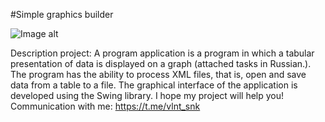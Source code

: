 #Simple graphics builder

![Image alt](https://github.com/SValentyn/Simple-graphics-builder/raw/master/image/window.png)

Description project: A program application is a program in which a tabular presentation of data is displayed on a graph (attached tasks in Russian.). The program has the ability to process XML files, that is, open and save data from a table to a file. The graphical interface of the application is developed using the Swing library.
I hope my project will help you! Communication with me: https://t.me/vlnt_snk